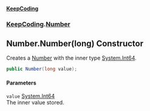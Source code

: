#### [KeepCoding](index.md 'index')
### [KeepCoding](KeepCoding.md 'KeepCoding').[Number](Number.md 'KeepCoding.Number')
## Number.Number(long) Constructor
Creates a [Number](Number.md 'KeepCoding.Number') with the inner type [System.Int64](https://docs.microsoft.com/en-us/dotnet/api/System.Int64 'System.Int64').  
```csharp
public Number(long value);
```
#### Parameters
<a name='KeepCoding.Number.Number(long).value'></a>
`value` [System.Int64](https://docs.microsoft.com/en-us/dotnet/api/System.Int64 'System.Int64')  
The inner value stored.
  
